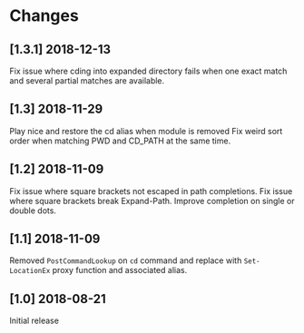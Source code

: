 # Changes

## [1.3.1] 2018-12-13
Fix issue where cding into expanded directory fails when one exact match and several partial matches are available.

## [1.3] 2018-11-29

Play nice and restore the cd alias when module is removed
Fix weird sort order when matching PWD and CD_PATH at the same time.

## [1.2] 2018-11-09

Fix issue where square brackets not escaped in path completions.
Fix issue where square brackets break Expand-Path.
Improve completion on single or double dots.

## [1.1] 2018-11-09

Removed `PostCommandLookup` on `cd` command and replace with `Set-LocationEx` proxy function and associated alias.

## [1.0] 2018-08-21

Initial release
